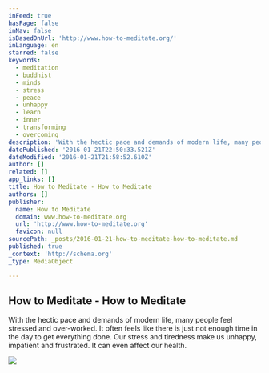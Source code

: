 ```yaml
---
inFeed: true
hasPage: false
inNav: false
isBasedOnUrl: 'http://www.how-to-meditate.org/'
inLanguage: en
starred: false
keywords:
  - meditation
  - buddhist
  - minds
  - stress
  - peace
  - unhappy
  - learn
  - inner
  - transforming
  - overcoming
description: 'With the hectic pace and demands of modern life, many people feel stressed and over-worked. It often feels like there is just not enough time in the day to get everything done. Our stress and tiredness make us unhappy, impatient and frustrated. It can even affect our health.'
datePublished: '2016-01-21T22:50:33.521Z'
dateModified: '2016-01-21T21:58:52.610Z'
author: []
related: []
app_links: []
title: How to Meditate - How to Meditate
authors: []
publisher:
  name: How to Meditate
  domain: www.how-to-meditate.org
  url: 'http://www.how-to-meditate.org'
  favicon: null
sourcePath: _posts/2016-01-21-how-to-meditate-how-to-meditate.md
published: true
_context: 'http://schema.org'
_type: MediaObject

---
```

<article style=""><h1>How to Meditate - How to Meditate</h1><p>With the hectic pace and demands of modern life, many people feel stressed and over-worked. It often feels like there is just not enough time in the day to get everything done. Our stress and tiredness make us unhappy, impatient and frustrated. It can even affect our health.</p><img src="https://s3-us-west-2.amazonaws.com/the-grid-img/p/dd536b5d6cacce5fe438b26b3121471efa42a56b.jpg" /></article>